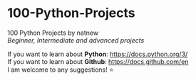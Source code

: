 # 100-Python-Projects
100 Python Projects by natnew<br>
*Beginner, Intermediate and advanced projects*<br>

If you want to learn about **Python**: https://docs.python.org/3/ <br>
If you want to learn about **Github**: https://docs.github.com/en <br>
I am welcome to any suggestions! ⭐
